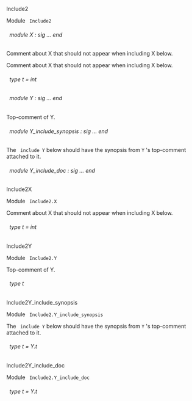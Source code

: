 Include2

 Module `` Include2`` 
<a id="module-X"></a>
###### &nbsp; module X : sig ... end

Comment about X that should not appear when including X below.




Comment about X that should not appear when including X below.



<a id="type-t"></a>
###### &nbsp; type t = int



<a id="module-Y"></a>
###### &nbsp; module Y : sig ... end

Top-comment of Y.




<a id="module-Y_include_synopsis"></a>
###### &nbsp; module Y_include_synopsis : sig ... end

The `` include Y``  below should have the synopsis from `` Y
`` 's top-comment attached to it.




<a id="module-Y_include_doc"></a>
###### &nbsp; module Y_include_doc : sig ... end


Include2X

 Module `` Include2.X`` 


Comment about X that should not appear when including X below.

<a id="type-t"></a>
###### &nbsp; type t = int


Include2Y

 Module `` Include2.Y`` 


Top-comment of Y.

<a id="type-t"></a>
###### &nbsp; type t


Include2Y_include_synopsis

 Module `` Include2.Y_include_synopsis`` 


The `` include Y``  below should have the synopsis from `` Y
`` 's top-comment attached to it.

<a id="type-t"></a>
###### &nbsp; type t = Y.t


Include2Y_include_doc

 Module `` Include2.Y_include_doc`` 
<a id="type-t"></a>
###### &nbsp; type t = Y.t

